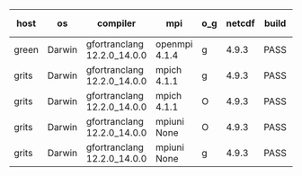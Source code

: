 

| host     | os       | compiler                              | mpi                      | o_g        | netcdf        | build       | u_pass          | u_fail          | s_pass            | s_fail            | e_pass             | e_fail             | nuopc_pass       | nuopc_fail       | artifacts link          |
|----------|----------|---------------------------------------|--------------------------|------------|---------------|-------------|-----------------|-----------------|-------------------|-------------------|--------------------|--------------------|------------------|------------------|-------------------------|
| green | Darwin | gfortranclang 12.2.0_14.0.0 | openmpi 4.1.4  | g | 4.9.3  | PASS | None | None | None | None | None | None | None | None | <a href="https://github.com/esmf-org/esmf-test-artifacts/tree/e84a878cd410ac5261a5ffbfc3ef0bb21aabd601/develop/gfortranclang/12.2.0_14.0.0/g/openmpi/4.1.4" target="_blank">e84a878</a> | 
| grits | Darwin | gfortranclang 12.2.0_14.0.0 | mpich 4.1.1  | g | 4.9.3  | PASS | 14235 | 0 | 51 | 0 | 81 | 0 | 57 | 0 | <a href="https://github.com/esmf-org/esmf-test-artifacts/tree/d71dd693d2fa95a69d4d85259c9a92f1e69e3b2b/develop/gfortranclang/12.2.0_14.0.0/g/mpich/4.1.1" target="_blank">d71dd69</a> | 
| grits | Darwin | gfortranclang 12.2.0_14.0.0 | mpich 4.1.1  | O | 4.9.3  | PASS | 14235 | 0 | 51 | 0 | 81 | 0 | 57 | 0 | <a href="https://github.com/esmf-org/esmf-test-artifacts/tree/b2e00288b8ccc10e5e0f24b3dab12544f15c053e/develop/gfortranclang/12.2.0_14.0.0/O/mpich/4.1.1" target="_blank">b2e0028</a> | 
| grits | Darwin | gfortranclang 12.2.0_14.0.0 | mpiuni None  | O | 4.9.3  | PASS | 12564 | 0 | 9 | 0 | 43 | 0 | None | None | <a href="https://github.com/esmf-org/esmf-test-artifacts/tree/0cde0f0adcbe32142e6d23787c643f92731185d4/develop/gfortranclang/12.2.0_14.0.0/O/mpiuni/None" target="_blank">0cde0f0</a> | 
| grits | Darwin | gfortranclang 12.2.0_14.0.0 | mpiuni None  | g | 4.9.3  | PASS | 12564 | 0 | 9 | 0 | 43 | 0 | None | None | <a href="https://github.com/esmf-org/esmf-test-artifacts/tree/53d099b61ee98dca4594972d50b4bfb481480ec4/develop/gfortranclang/12.2.0_14.0.0/g/mpiuni/None" target="_blank">53d099b</a> | 
